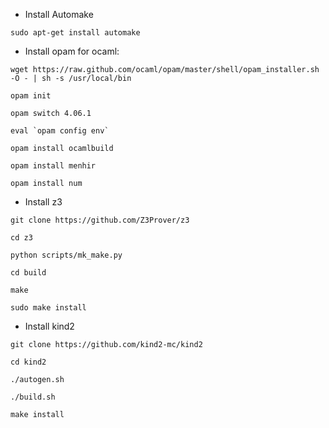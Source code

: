 + Install Automake

```sudo apt-get install automake```

+ Install opam for ocaml:

```
wget https://raw.github.com/ocaml/opam/master/shell/opam_installer.sh -O - | sh -s /usr/local/bin

opam init

opam switch 4.06.1

eval `opam config env`

opam install ocamlbuild

opam install menhir

opam install num
```

+ Install z3

```
git clone https://github.com/Z3Prover/z3

cd z3

python scripts/mk_make.py

cd build

make

sudo make install

```

+ Install kind2

```
git clone https://github.com/kind2-mc/kind2

cd kind2

./autogen.sh

./build.sh

make install

```
